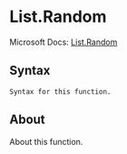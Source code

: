 ---
---

# List.Random

Microsoft Docs: [List.Random](https://docs.microsoft.com/en-us/powerquery-m/list-random)

## Syntax

```powerquery-m
Syntax for this function.
```

## About

About this function.

